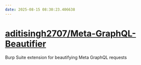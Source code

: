 ```yaml
---
date: 2025-08-15 08:30:23.406638
---
```


# [aditisingh2707/Meta-GraphQL-Beautifier](https://github.com/aditisingh2707/Meta-GraphQL-Beautifier)

Burp Suite extension for beautifying Meta GraphQL requests